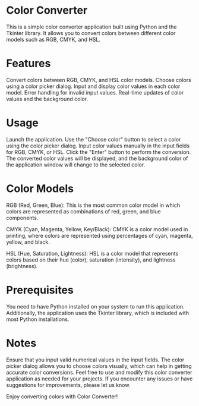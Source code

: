 # Color Converter
This is a simple color converter application built using Python and the Tkinter library. It allows you to convert colors between different color models such as RGB, CMYK, and HSL.

# Features
Convert colors between RGB, CMYK, and HSL color models.
Choose colors using a color picker dialog.
Input and display color values in each color model.
Error handling for invalid input values.
Real-time updates of color values and the background color.
# Usage
Launch the application.
Use the "Choose color" button to select a color using the color picker dialog.
Input color values manually in the input fields for RGB, CMYK, or HSL.
Click the "Enter" button to perform the conversion.
The converted color values will be displayed, and the background color of the application window will change to the selected color.
# Color Models
RGB (Red, Green, Blue): This is the most common color model in which colors are represented as combinations of red, green, and blue components.

CMYK (Cyan, Magenta, Yellow, Key/Black): CMYK is a color model used in printing, where colors are represented using percentages of cyan, magenta, yellow, and black.

HSL (Hue, Saturation, Lightness): HSL is a color model that represents colors based on their hue (color), saturation (intensity), and lightness (brightness).

# Prerequisites
You need to have Python installed on your system to run this application. Additionally, the application uses the Tkinter library, which is included with most Python installations.
# Notes
Ensure that you input valid numerical values in the input fields.
The color picker dialog allows you to choose colors visually, which can help in getting accurate color conversions.
Feel free to use and modify this color converter application as needed for your projects. If you encounter any issues or have suggestions for improvements, please let us know.

Enjoy converting colors with Color Converter!

